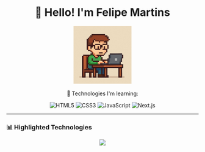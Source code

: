 <h1 align="center">👋 Hello! I'm Felipe Martins</h1>

<p align="center">
  <img src="https://github.com/MartinsF3lipe/MartinsF3lipe/blob/main/522299287_1761276038604386_489190014537829176_n.jpg" alt="AI Generated Background" width="30%" />
</p>

<p align="center">
  🚀 Technologies I'm learning:
</p>

<div align="center">
  
  ![HTML5](https://img.shields.io/badge/-HTML5-E34F26?style=flat-square&logo=html5&logoColor=white)
  ![CSS3](https://img.shields.io/badge/-CSS3-1572B6?style=flat-square&logo=css3)
  ![JavaScript](https://img.shields.io/badge/-JavaScript-F7DF1E?style=flat-square&logo=javascript&logoColor=black)
  ![Next.js](https://img.shields.io/badge/-Next.js-000?style=flat-square&logo=nextdotjs)
</div>

---

### 📊 Highlighted Technologies
<p align="center">
  <img width="41%" src="https://github-readme-stats.vercel.app/api/top-langs/?username=MartinsF3lipe&layout=compact&hide_border=true&title_color=8f00ff&text_color=ffffff&bg_color=0d1117" />
</p>
